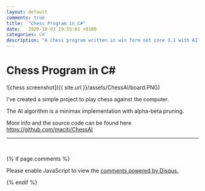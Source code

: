 ```yaml
---
layout: default
comments: true
title:  "Chess Program in C#"
date:   2020-10-03 19:55:01 +0100
categories: C#
description: "A chess program written in win form net core 3.1 with AI"
---
```

# [](#header-1) Chess Program in C#

![chess screenshot]({{ site.url }}/assets/ChessAI/board.PNG)

I've created a simple project to play chess against the computer. 

The AI algorithm is a minimax implementation with alpha-beta pruning.

More info and the source code can be found here <a href="https://github.com/maciti/ChessAI">https://github.com/maciti/ChessAI</a>
<hr/>

<br/>





{% if page.comments %}

<div id="disqus_thread"></div>
<script>

/**
*  RECOMMENDED CONFIGURATION VARIABLES: EDIT AND UNCOMMENT THE SECTION BELOW TO INSERT DYNAMIC VALUES FROM YOUR PLATFORM OR CMS.
*  LEARN WHY DEFINING THESE VARIABLES IS IMPORTANT: https://disqus.com/admin/universalcode/#configuration-variables*/

var disqus_config = function () {
this.page.url = 'https://maciti.github.io/c-sharp/2020/10/03/chess-program-in-c-sharp3.html';  // Replace PAGE_URL with your page's canonical URL variable
this.page.identifier = '2020-10-03-chess-program-in-c-sharp'; // Replace PAGE_IDENTIFIER with your page's unique identifier variable
};

(function() { // DON'T EDIT BELOW THIS LINE
var d = document, s = d.createElement('script');
s.src = 'https://maciti-github-io.disqus.com/embed.js';
s.setAttribute('data-timestamp', +new Date());
(d.head || d.body).appendChild(s);
})();
</script>
<noscript>Please enable JavaScript to view the <a href="https://disqus.com/?ref_noscript">comments powered by Disqus.</a></noscript>
  
{% endif %}
